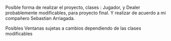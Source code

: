 Posible forma de realizar el proyecto, clases : Jugador, y Dealer probablemente modificables, para proyecto final. 
Y realizar de acuerdo a mi compañero Sebastian Arriagada.

Posibles Ventanas sujetas a cambios dependiendo de las clases modificables 